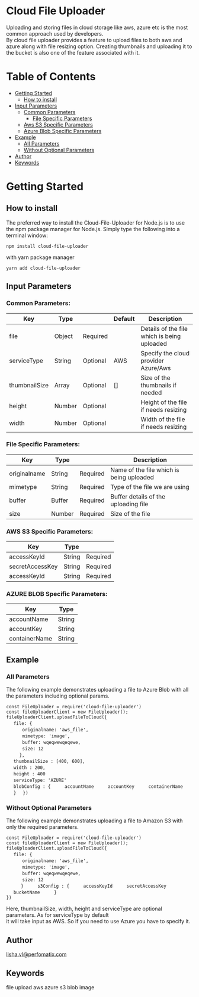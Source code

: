# Cloud File Uploader
Uploading and storing files in cloud storage like aws, azure etc is the most common approach used by developers.  
By cloud file uploader provides a feature to upload files to both aws and azure along with file resizing option.  Creating thumbnails and uploading it to the bucket is also one of the feature associated with it.

# Table of Contents
-  [Getting Started](#getting-started)
    -  [How to install](#how-to-install)
-  [Input Parameters](#input-parameters)
    -  [Common Parameters](#common-parameters)
        -  [File Specific Parameters](#file-specific-parameters)
    -  [Aws S3 Specific Parameters](#aws-s3-specific-parameters)
    -  [Azure Blob Specific Parameters](#azure-blob-specific-parameters)
-  [Example](#example)
    -  [All Parameters](#all-parameters)
    -  [Without Optional Parameters](#without-optional-parameters)
-  [Author](#author)
-  [Keywords](#keywords)


# Getting Started

## How to install
The preferred way to install the Cloud-File-Uploader for Node.js is to use the npm package manager for Node.js.   Simply type the following into a terminal window:

`npm install cloud-file-uploader`

with yarn package manager

`yarn add cloud-file-uploader`

## Input Parameters

### Common Parameters:

| Key             |   Type      |                |      Default   |               Description                   |       
------------------|-------------|----------------|----------------|---------------------------------------------|
 file            |   Object    |    Required    |                | Details of the file which is being uploaded |
 serviceType     |   String    |    Optional    |      AWS       | Specify the cloud provider Azure/Aws        |
 thumbnailSize   |   Array     |    Optional    |      []        | Size of the thumbnails if needed            |
 height          |   Number    |    Optional    |                | Height of the file if needs resizing        |
 width           |   Number    |    Optional    |                | Width of the file if needs resizing         |


### File Specific Parameters:

| Key             |   Type      |                |             Description                          |       
------------------|-------------|----------------|--------------------------------------------------|
 originalname    |   String    |    Required    |     Name of the file which is being uploaded      |
 mimetype        |   String    |    Required    |     Type of the file we are using                 |
 buffer          |   Buffer    |    Required    |     Buffer details of the uploading file          |
 size            |   Number    |    Required    |     Size of the file                              |


### AWS S3 Specific Parameters:

| Key             | Type   |                   |
|-----------------|--------|-------------------|
accessKeyId       | String |    Required       |
secretAccessKey   | String |    Required       |
accessKeyId       | String |    Required       |


### AZURE BLOB Specific Parameters:

| Key                       |  Type          |
|---------------------------|----------------|
 accountName     | String   |   Required     |  
 accountKey      |  String  |   Req uired    |   
 containerName   |  String  |   Required     |    


## Example
### All Parameters
The following example demonstrates uploading a file to Azure Blob with all the parameters including optional params.
 
`const FileUploader = require('cloud-file-uploader')  `  
`const fileUploaderClient = new FileUploader();  `  
`fileUploaderClient.uploadFileToCloud({  `  
&nbsp;&nbsp;&nbsp;&nbsp;&nbsp;`file: {  `  
        &nbsp;&nbsp;&nbsp;&nbsp;&nbsp;&nbsp;&nbsp;&nbsp;&nbsp;&nbsp;&nbsp;` originalname: 'aws_file',  `  
        &nbsp;&nbsp;&nbsp;&nbsp;&nbsp;&nbsp;&nbsp;&nbsp;&nbsp;&nbsp;&nbsp;`mimetype: 'image',  `  
        &nbsp;&nbsp;&nbsp;&nbsp;&nbsp;&nbsp;&nbsp;&nbsp;&nbsp;&nbsp;&nbsp;`buffer: wqeqwewqeqewe,  `  
        &nbsp;&nbsp;&nbsp;&nbsp;&nbsp;&nbsp;&nbsp;&nbsp;&nbsp;&nbsp;&nbsp;`size: 12  `  
&nbsp;&nbsp;&nbsp;&nbsp;&nbsp;&nbsp;&nbsp;&nbsp;&nbsp;`},  `  
&nbsp;&nbsp;&nbsp;&nbsp;&nbsp;`thumbnailSize : [400, 600],  `  
&nbsp;&nbsp;&nbsp;&nbsp;&nbsp;`width : 200,  `  
&nbsp;&nbsp;&nbsp;&nbsp;&nbsp;`height : 400  `  
&nbsp;&nbsp;&nbsp;&nbsp;&nbsp;`serviceType: 'AZURE'  `  
&nbsp;&nbsp;&nbsp;&nbsp;&nbsp;`blobConfig : {  ` 
&nbsp;&nbsp;&nbsp;&nbsp;&nbsp;`accountName  ` 
&nbsp;&nbsp;&nbsp;&nbsp;&nbsp;`accountKey  ` 
&nbsp;&nbsp;&nbsp;&nbsp;&nbsp;`containerName  ` 
&nbsp;&nbsp;&nbsp;&nbsp;&nbsp;`}  ` 
`})  `  

### Without Optional Parameters
The following example demonstrates  uploading a file to Amazon S3 with only the required parameters.
 
`const FileUploader = require('cloud-file-uploader')  `  
`const fileUploaderClient = new FileUploader();  `  
`fileUploaderClient.uploadFileToCloud({  `  
&nbsp;&nbsp;&nbsp;&nbsp;&nbsp;`file: {  `  
&nbsp;&nbsp;&nbsp;&nbsp;&nbsp;&nbsp;&nbsp;&nbsp;&nbsp;&nbsp;&nbsp;`originalname: 'aws_file',  `  
&nbsp;&nbsp;&nbsp;&nbsp;&nbsp;&nbsp;&nbsp;&nbsp;&nbsp;&nbsp;&nbsp;`mimetype: 'image',  `  
&nbsp;&nbsp;&nbsp;&nbsp;&nbsp;&nbsp;&nbsp;&nbsp;&nbsp;&nbsp;&nbsp;`buffer: wqeqwewqeqewe,  `  
&nbsp;&nbsp;&nbsp;&nbsp;&nbsp;&nbsp;&nbsp;&nbsp;&nbsp;&nbsp;&nbsp;`size: 12  `  
&nbsp;&nbsp;&nbsp;&nbsp;&nbsp;&nbsp;&nbsp;&nbsp;&nbsp;    `}  ` 
&nbsp;&nbsp;&nbsp;&nbsp;&nbsp;`s3Config : {  ` 
&nbsp;&nbsp;&nbsp;&nbsp;&nbsp;`accessKeyId  ` 
&nbsp;&nbsp;&nbsp;&nbsp;&nbsp;`secretAccessKey  ` 
&nbsp;&nbsp;&nbsp;&nbsp;&nbsp;`bucketName  ` 
&nbsp;&nbsp;&nbsp;&nbsp;&nbsp;`}  `  
`})  `  


Here, thumbnailSize, width, height and serviceType are optional parameters. As for serviceType by default  
it will take input as AWS. So if you need to use Azure you have to specify it.

## Author
lisha.vl@perfomatix.com

## Keywords
file upload aws azure s3 blob image